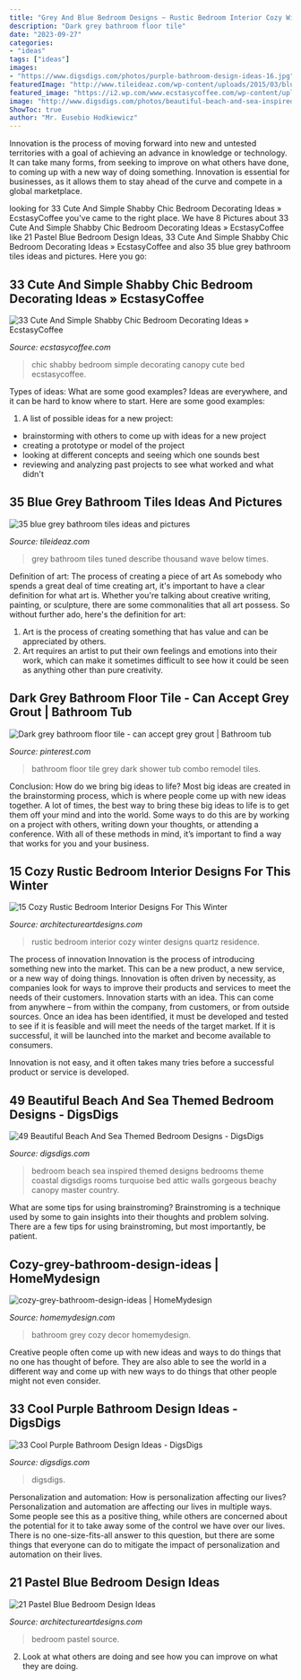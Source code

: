 ```yaml
---
title: "Grey And Blue Bedroom Designs ~ Rustic Bedroom Interior Cozy Winter Designs Quartz Residence"
description: "Dark grey bathroom floor tile"
date: "2023-09-27"
categories:
- "ideas"
tags: ["ideas"]
images:
- "https://www.digsdigs.com/photos/purple-bathroom-design-ideas-16.jpg"
featuredImage: "http://www.tileideaz.com/wp-content/uploads/2015/03/blue_grey_bathroom_tiles_3.jpg"
featured_image: "https://i2.wp.com/www.ecstasycoffee.com/wp-content/uploads/2016/08/Shabby-Chic-Kids-Bedroom-With-A-Canopy-Bed.jpg"
image: "http://www.digsdigs.com/photos/beautiful-beach-and-sea-inspired-bedroom-designs-42.jpg"
ShowToc: true
author: "Mr. Eusebio Hodkiewicz"
---
```



Innovation is the process of moving forward into new and untested territories with a goal of achieving an advance in knowledge or technology. It can take many forms, from seeking to improve on what others have done, to coming up with a new way of doing something. Innovation is essential for businesses, as it allows them to stay ahead of the curve and compete in a global marketplace.

	

		
looking for 33 Cute And Simple Shabby Chic Bedroom Decorating Ideas » EcstasyCoffee you've came to the right place. We have 8 Pictures about 33 Cute And Simple Shabby Chic Bedroom Decorating Ideas » EcstasyCoffee like 21 Pastel Blue Bedroom Design Ideas, 33 Cute And Simple Shabby Chic Bedroom Decorating Ideas » EcstasyCoffee and also 35 blue grey bathroom tiles ideas and pictures. Here you go:
		
    
## 33 Cute And Simple Shabby Chic Bedroom Decorating Ideas » EcstasyCoffee

<img loading=lazy src="https://i2.wp.com/www.ecstasycoffee.com/wp-content/uploads/2016/08/Shabby-Chic-Kids-Bedroom-With-A-Canopy-Bed.jpg" onerror="this.onerror=null;this.src='https://tse3.mm.bing.net/th?id=OIP.oVXacVJx3FoYQ5XCMhbWGAHaJ4&amp;pid=15.1';" alt="33 Cute And Simple Shabby Chic Bedroom Decorating Ideas » EcstasyCoffee">

_Source: ecstasycoffee.com_

>chic shabby bedroom simple decorating canopy cute bed ecstasycoffee. 

	

Types of ideas: What are some good examples?
Ideas are everywhere, and it can be hard to know where to start. Here are some good examples:
1. A list of possible ideas for a new project: 
- brainstorming with others to come up with ideas for a new project 
- creating a prototype or model of the project 
- looking at different concepts and seeing which one sounds best 
- reviewing and analyzing past projects to see what worked and what didn't 

    
## 35 Blue Grey Bathroom Tiles Ideas And Pictures

<img loading=lazy src="http://www.tileideaz.com/wp-content/uploads/2015/03/blue_grey_bathroom_tiles_3.jpg" onerror="this.onerror=null;this.src='https://tse4.mm.bing.net/th?id=OIP.cc-iW4530qJXeR0VThmwIgHaJ4&amp;pid=15.1';" alt="35 blue grey bathroom tiles ideas and pictures">

_Source: tileideaz.com_

>grey bathroom tiles tuned describe thousand wave below times. 

	

Definition of art: The process of creating a piece of art
As somebody who spends a great deal of time creating art, it's important to have a clear definition for what art is. Whether you're talking about creative writing, painting, or sculpture, there are some commonalities that all art possess. So without further ado, here's the definition for art: 
1. Art is the process of creating something that has value and can be appreciated by others.
2. Art requires an artist to put their own feelings and emotions into their work, which can make it sometimes difficult to see how it could be seen as anything other than pure creativity.

    
## Dark Grey Bathroom Floor Tile - Can Accept Grey Grout | Bathroom Tub

<img loading=lazy src="https://i.pinimg.com/736x/5a/39/ba/5a39ba0a3230d806985370ef832e41e9--bathroom-floor-tiles-wall-tiles.jpg" onerror="this.onerror=null;this.src='https://tse4.mm.bing.net/th?id=OIP.v3Es_bu-EkGLZdr2lPuUKgHaKf&amp;pid=15.1';" alt="Dark grey bathroom floor tile - can accept grey grout | Bathroom tub">

_Source: pinterest.com_

>bathroom floor tile grey dark shower tub combo remodel tiles. 

	

Conclusion: How do we bring big ideas to life?
Most big ideas are created in the brainstorming process, which is where people come up with new ideas together. A lot of times, the best way to bring these big ideas to life is to get them off your mind and into the world. Some ways to do this are by working on a project with others, writing down your thoughts, or attending a conference. With all of these methods in mind, it’s important to find a way that works for you and your business.

    
## 15 Cozy Rustic Bedroom Interior Designs For This Winter

<img loading=lazy src="https://www.architectureartdesigns.com/wp-content/uploads/2014/10/15-Cozy-Rustic-Bedroom-Interior-Designs-For-This-Winter-14-630x420.jpg" onerror="this.onerror=null;this.src='https://tse3.mm.bing.net/th?id=OIP.56GtH54GLqRHIAfZYjEZBAHaE8&amp;pid=15.1';" alt="15 Cozy Rustic Bedroom Interior Designs For This Winter">

_Source: architectureartdesigns.com_

>rustic bedroom interior cozy winter designs quartz residence. 

	

The process of innovation
Innovation is the process of introducing something new into the market. This can be a new product, a new service, or a new way of doing things. Innovation is often driven by necessity, as companies look for ways to improve their products and services to meet the needs of their customers.
Innovation starts with an idea. This can come from anywhere – from within the company, from customers, or from outside sources. Once an idea has been identified, it must be developed and tested to see if it is feasible and will meet the needs of the target market. If it is successful, it will be launched into the market and become available to consumers.

Innovation is not easy, and it often takes many tries before a successful product or service is developed.

    
## 49 Beautiful Beach And Sea Themed Bedroom Designs - DigsDigs

<img loading=lazy src="http://www.digsdigs.com/photos/beautiful-beach-and-sea-inspired-bedroom-designs-42.jpg" onerror="this.onerror=null;this.src='https://tse2.mm.bing.net/th?id=OIP.8NETX1E_WDDifJKXonSnlgHaKU&amp;pid=15.1';" alt="49 Beautiful Beach And Sea Themed Bedroom Designs - DigsDigs">

_Source: digsdigs.com_

>bedroom beach sea inspired themed designs bedrooms theme coastal digsdigs rooms turquoise bed attic walls gorgeous beachy canopy master country. 

	

What are some tips for using brainstroming?
Brainstroming is a technique used by some to gain insights into their thoughts and problem solving. There are a few tips for using brainstroming, but most importantly, be patient.

    
## Cozy-grey-bathroom-design-ideas | HomeMydesign

<img loading=lazy src="https://homemydesign.com/wp-content/uploads/2019/10/cozy-grey-bathroom-design-ideas.jpg" onerror="this.onerror=null;this.src='https://tse3.mm.bing.net/th?id=OIP.KSWVINzlZSqwQDKIyw-q8QHaLP&amp;pid=15.1';" alt="cozy-grey-bathroom-design-ideas | HomeMydesign">

_Source: homemydesign.com_

>bathroom grey cozy decor homemydesign. 

	

Creative people often come up with new ideas and ways to do things that no one has thought of before. They are also able to see the world in a different way and come up with new ways to do things that other people might not even consider.

    
## 33 Cool Purple Bathroom Design Ideas - DigsDigs

<img loading=lazy src="https://www.digsdigs.com/photos/purple-bathroom-design-ideas-16.jpg" onerror="this.onerror=null;this.src='https://tse4.mm.bing.net/th?id=OIP.7Bj8p2jWkWQBeReI2UdUcAHaLI&amp;pid=15.1';" alt="33 Cool Purple Bathroom Design Ideas - DigsDigs">

_Source: digsdigs.com_

>digsdigs. 

	

Personalization and automation: How is personalization affecting our lives?
Personalization and automation are affecting our lives in multiple ways. Some people see this as a positive thing, while others are concerned about the potential for it to take away some of the control we have over our lives. There is no one-size-fits-all answer to this question, but there are some things that everyone can do to mitigate the impact of personalization and automation on their lives.

    
## 21 Pastel Blue Bedroom Design Ideas

<img loading=lazy src="https://www.architectureartdesigns.com/wp-content/uploads/2015/05/1811.jpg" onerror="this.onerror=null;this.src='https://tse4.mm.bing.net/th?id=OIP.-WW5o_e318zAjiINItQULAHaHR&amp;pid=15.1';" alt="21 Pastel Blue Bedroom Design Ideas">

_Source: architectureartdesigns.com_

>bedroom pastel source. 

	

2. Look at what others are doing and see how you can improve on what they are doing. 

